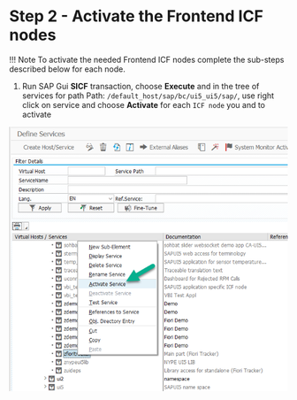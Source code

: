 # Step 2 - Activate the Frontend ICF nodes

!!! Note
    To activate the needed Frontend ICF nodes complete the sub-steps described below for each node.

1. Run SAP Gui **SICF** transaction, choose **Execute** and in the tree of services for path Path: `/default_host/sap/bc/ui5_ui5/sap/`, use right click on service and choose **Activate** for each `ICF node` you and to activate <br/>

[ ![](res/sicf-activate.png) ](res/sicf-activate.png)




